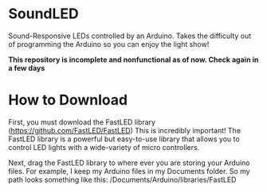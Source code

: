 # SoundLED

Sound-Responsive LEDs controlled by an Arduino. Takes the difficulty out of programming the Arduino so you can enjoy the light show!

**This repository is incomplete and nonfunctional as of now. Check again in a few days**

# How to Download
First, you must download the FastLED library (https://github.com/FastLED/FastLED)
This is incredibly important! The FastLED library is a powerful but easy-to-use library that allows you to control LED lights with a wide-variety of micro controllers. 

Next, drag the FastLED library to where ever you are storing your Arduino files. For example, I keep my Arduino files in my Documents folder. So my path looks something like this: /Documents/Arduino/libraries/FastLED

